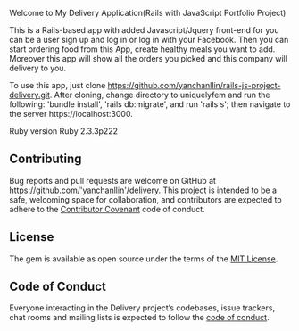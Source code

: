     
Welcome to My Delivery Application(Rails with JavaScript Portfolio Project)

This is a Rails-based app with added Javascript/Jquery front-end for you can be a user sign up and log in or log in with your Facebook. Then you can start ordering food from this App, create healthy meals you want to add. Moreover this app will show all the orders you picked and this company will delivery to you. 

To use this app, just clone https://github.com/yanchanllin/rails-js-project-delivery.git. After cloning, change directory to uniquelyfem and run the following: 'bundle install', 'rails db:migrate', and run 'rails s'; then navigate to the server https://localhost:3000.

Ruby version Ruby 2.3.3p222

## Contributing
Bug reports and pull requests are welcome on GitHub at https://github.com/'yanchanllin'/delivery. This project is intended to be a safe, welcoming space for collaboration, and contributors are expected to adhere to the [Contributor Covenant](http://contributor-covenant.org) code of conduct.

## License
The gem is available as open source under the terms of the [MIT License](https://opensource.org/licenses/MIT).

## Code of Conduct
Everyone interacting in the Delivery project’s codebases, issue trackers, chat rooms and mailing lists is expected to follow the [code of conduct](https://github.com/'yanchanllin'/delivery/blob/master/CODE_OF_CONDUCT.md).
